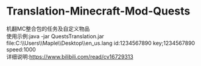 # Translation-Minecraft-Mod-Quests
机翻MC整合包的任务及自定义物品  
使用示例:java -jar QuestsTranslation.jar file:C:\\\Users\\\Maple\\\Desktop\\\en_us.lang id:1234567890 key;1234567890 speed:1000  
详细说明:https://www.bilibili.com/read/cv16729313
